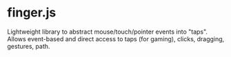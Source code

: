finger.js
=========

Lightweight library to abstract mouse/touch/pointer events into "taps". Allows event-based and direct access to taps (for gaming), clicks, dragging, gestures, path.
